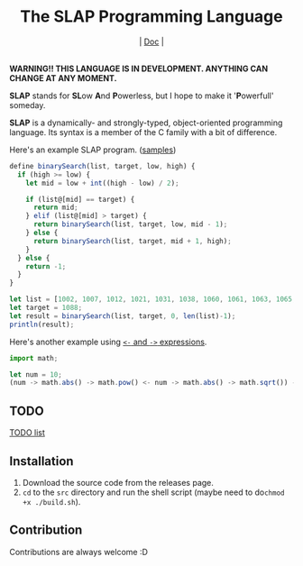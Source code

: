 <div align="center">
    <h1>The SLAP Programming Language</h1>
    |
    <a href="https://github.com/bichanna/slap/blob/master/docs/index.md#syntax">Doc</a>
    |
</div><br>

**WARNING!! THIS LANGUAGE IS IN DEVELOPMENT. ANYTHING CAN CHANGE AT ANY MOMENT.**

**SLAP** stands for **SL**ow **A**nd **P**owerless, but I hope to make it '**P**owerfull' someday.

**SLAP** is a dynamically- and strongly-typed, object-oriented programming language. Its syntax is a member of the C family with a bit of difference.

Here's an example SLAP program. ([samples](https://github.com/bichanna/slap/tree/master/lib))
```js
define binarySearch(list, target, low, high) {
  if (high >= low) {
    let mid = low + int((high - low) / 2);

    if (list@[mid] == target) {
      return mid;
    } elif (list@[mid] > target) {
      return binarySearch(list, target, low, mid - 1);
    } else {
      return binarySearch(list, target, mid + 1, high);
    }
  } else {
    return -1;
  }
}

let list = [1002, 1007, 1012, 1021, 1031, 1038, 1060, 1061, 1063, 1065, 1074, 1080, 1088, 1090, 1104, 1107, 1114, 1131, 1134, 1148, 1155, 1160, 1165, 1178, 1189, 1195, 1195, 1197, 1197, 1225, 1226, 1241, 1244];
let target = 1088;
let result = binarySearch(list, target, 0, len(list)-1);
println(result);
```
Here's another example using [`<-` and `->` expressions](https://github.com/bichanna/slap/blob/master/docs/index.md#--expression).
```js
import math;

let num = 10;
(num -> math.abs() -> math.pow() <- num -> math.abs() -> math.sqrt()) -> println();
```


## TODO
[TODO list](https://github.com/bichanna/slap/blob/master/TODO.md)

## Installation
1. Download the source code from the releases page.
2. `cd` to the `src` directory and run the shell script (maybe need to do`chmod +x ./build.sh`).

## Contribution
Contributions are always welcome :D
